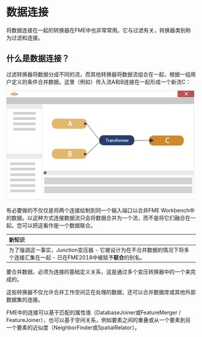 # 数据连接

将数据连接在一起的转换器在FME中也非常常用。它与过滤有关，转换器类别称为过滤和连接。

## 什么是数据连接？

过滤转换器将数据分成不同的流，而其他转换器将数据流组合在一起，根据一组用户定义的条件合并数据。这里（例如）传入流A和B连接在一起形成一个新流C：

![](../../.gitbook/assets/img4.048.featurejoindiagramhalfscale.png)

有必要做的不仅仅是将两个连接绘制到同一个输入端口以合并FME Workbench中的数据。以这种方式连接数据流只会将数据合并为一个流，而不是将它们融合在一起。您可以把这看作是一个数据联合。

|  新知识 |
| :--- |
|  为了强调这一事实，Junction变压器 - 它被设计为在不合并数据的情况下将多个连接汇集在一起 - 已在FME2018中被赋予**联合**的别名。 |

要合并数据，必须为连接的基础定义关系，这是通过多个变压转换器中的一个来完成的。

这些转换器不仅允许合并工作空间正在处理的数据，还可以合并数据库或其他外部数据集的连接。

FME中的连接可以基于匹配的属性值（DatabaseJoiner或FeatureMerger / FeatureJoiner），也可以基于空间关系，例如要素之间的重叠或从一个要素到另一个要素的近似度（NeighborFinder或SpatialRelator）。

